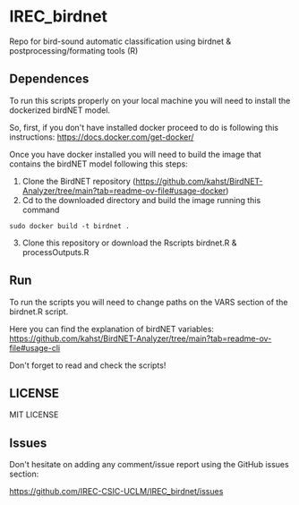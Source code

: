 # IREC_birdnet
Repo for bird-sound automatic classification using birdnet &amp; postprocessing/formating tools (R) 

## Dependences

To run this scripts properly on your local machine you will need to install the dockerized birdNET model. 

So, first, if you don't have installed docker proceed to do is following this instructions: 
https://docs.docker.com/get-docker/

Once you have docker installed you will need to build the image that contains the birdNET model following this steps:

1) Clone the BirdNET repository (https://github.com/kahst/BirdNET-Analyzer/tree/main?tab=readme-ov-file#usage-docker)
2) Cd to the downloaded directory and build the image running this command 

```
sudo docker build -t birdnet .
```

3) Clone this repository or download the Rscripts birdnet.R & processOutputs.R

## Run

To run the scripts you will need to change paths on the VARS section of the birdnet.R script.

Here you can find the explanation of birdNET variables: https://github.com/kahst/BirdNET-Analyzer/tree/main?tab=readme-ov-file#usage-cli

Don't forget to read and check the scripts!

## LICENSE

MIT LICENSE 

## Issues 

Don't hesitate on adding any comment/issue report using the GitHub issues section:

https://github.com/IREC-CSIC-UCLM/IREC_birdnet/issues 

